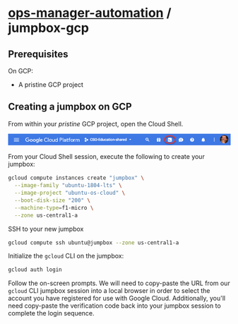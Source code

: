 # [ops-manager-automation](../README.md) / jumpbox-gcp

## Prerequisites

On GCP:
- A pristine GCP project

## Creating a jumpbox on GCP

From within your _pristine_ GCP project, open the Cloud Shell.

![gcp_cli_launch](gcp_cli_launch.png)

From your Cloud Shell session, execute the following to create your 
jumpbox:

```bash
gcloud compute instances create "jumpbox" \
  --image-family "ubuntu-1804-lts" \
  --image-project "ubuntu-os-cloud" \
  --boot-disk-size "200" \
  --machine-type=f1-micro \
  --zone us-central1-a
```

SSH to your new jumpbox

```bash
gcloud compute ssh ubuntu@jumpbox --zone us-central1-a
```

Initialize the `gcloud` CLI on the jumpbox:

```bash
gcloud auth login
```

Follow the on-screen prompts. We will need to copy-paste the URL from 
our `gcloud` CLI jumpbox session into a local browser in order to select 
the account you have registered for use with Google Cloud. Additionally, 
you'll need copy-paste the verification code back into your jumpbox 
session to complete the login sequence.